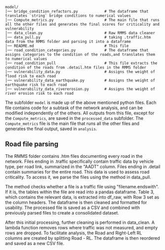 
```
model/
│── bridge_condition_refactors.py            # The dataframe that translates `string` bridge conditions to numerical values
│── Compute_metrics.py                       # The main file that runs all the other files and generates the final scores for criticality and vulnerability
│── data_clean.py                            # Raw RMMS data cleaner
│── data_pull.py                             # taking .traffic.htm data from the RMMS folder and parsing it into a dataframe
│── README.md                                # This file
│── road_condition_categories.py             # The dataframe that assigns categories to the condition of the roads,and translates them to numerical values
│── road_condition_pull                      # This file extracts the condition of the roads from .detail.htm files in the RMMS folder 
│── vulnerability_data.py                    # Assigns the weight of flood risk to each road
│── vulnerability_data_earthquake.py         # Assigns the weight of earthquake risk to each road
│── vulnerability_data_rivererosion.py       # Assigns the weight of river erosion risk to each road

```
The subfolder `model` is made up of the above mentioned python files. Each file contains code for a subtask of the network analysis, and can be modified independently of the others. 
All outputs from this file, except for the `Compute_metrics`, are saved in the `processed_data` subfolder. The `Compute_metrics` file is the main file that runs all the other files and generates the final output, saved in `analysis`.

## Road file parsing
The RMMS folder contains .htm files documenting every road in the network. 
Files ending in .traffic specifically contain traffic data by vehicle type, per road link, summarized in the "AADT" column. Files ending in .detail contain summaries for the entire road. 
This data is used to assess road criticality. To access it, we parse the files using the method in data_pull.

The method checks whether a file is a traffic file using "filename.endswith". 
If it is, the tables within the file are read into a pandas dataframe. 
Table 3, which contains the relevant data, is extracted into df_raw, with Row 3 set as the column headers.
The dataframe is then cleaned and formatted for usability.
The processed file is saved as a CSV and combined with previously parsed files to create a consolidated dataset.

After this initial processing, further cleaning is performed in data_clean.
A lambda function removes rows where traffic was not measured, and empty rows are dropped.
To facilitate analysis, the Road and Right-Left RL columns are created by splitting Road - RL. 
The dataframe is then reordered and saved as a new CSV file.



